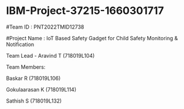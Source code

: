 # IBM-Project-37215-1660301717

#Team ID : PNT2022TMID12738

#Project Name : IoT Based Safety Gadget for Child Safety Monitoring &amp; Notification

Team Lead - Aravind T (718019L104)

Team Members:

Baskar R (718019L106)

Gokulaarasan K (718019L114)

Sathish S (718019L132)
